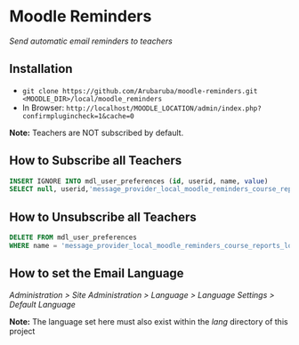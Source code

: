 # Moodle Reminders

_Send automatic email reminders to teachers_

## Installation

* `git clone https://github.com/Arubaruba/moodle-reminders.git <MOODLE_DIR>/local/moodle_reminders`
* In Browser: `http://localhost/MOODLE_LOCATION/admin/index.php?confirmplugincheck=1&cache=0`

__Note:__ Teachers are NOT subscribed by default. 

## How to Subscribe all Teachers
```sql
INSERT IGNORE INTO mdl_user_preferences (id, userid, name, value)
SELECT null, userid,'message_provider_local_moodle_reminders_course_reports_loggedoff', 'email' FROM mdl_role_assignments WHERE roleid = 3 OR roleid = 4
```

## How to Unsubscribe all Teachers

```sql
DELETE FROM mdl_user_preferences
WHERE name = 'message_provider_local_moodle_reminders_course_reports_loggedoff'
```

## How to set the Email Language

_Administration > Site Administration > Language > Language Settings >  Default Language_

__Note:__ The language set here must also exist within the _lang_ directory of this project

